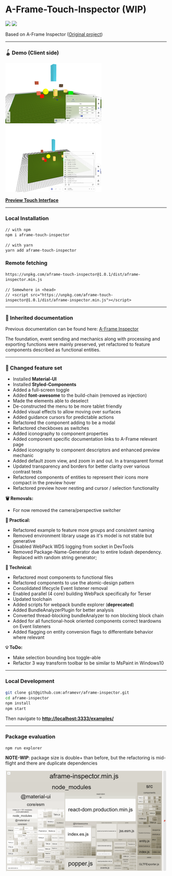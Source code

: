 # A-Frame-Touch-Inspector (WIP)
![](https://badgen.net/bundlephobia/min/aframe-touch-inspector) ![](https://badgen.net/bundlephobia/minzip/aframe-touch-inspector)

 Based on A-Frame Inspector ([Original project](https://github.com/aframevr/aframe-inspector))

---
### 🪀 Demo (Client side)

<p>
  <img width="300" src="/images/configuration.png" alt="Configuration menu" />
  <img width="300" src="/images/scenegraph.png" alt="Scene-graph" />
</p>

**[Preview Touch Interface](https://rand0mc0d3r.github.io/aframe-touch-inspector/examples/)**

---

### Local Installation

```
// with npm
npm i aframe-touch-inspector

// with yarn
yarn add aframe-touch-inspector
```

### Remote fetching

```
https://unpkg.com/aframe-touch-inspector@1.0.1/dist/aframe-inspector.min.js

// Somewhere in <head>
// <script src="https://unpkg.com/aframe-touch-inspector@1.0.1/dist/aframe-inspector.min.js"></script>
```

---

### 📝 Inherited documentation

Previous documentation can be found here: [A-Frame Inspector](https://github.com/aframevr/aframe-inspector/blob/master/README.md)

The foundation, event sending and mechanics along with processing and exporting functions were mainly preserved, yet refactored to feature components described as functional entities.

---

### 🔨 Changed feature set

- Installed **Material-UI**
- Installed **Styled-Components**
- Added a full-screen toggle
- Added **font-awesome** to the build-chain (removed as injection)
- Made the elements able to deselect
- De-constructed the menu to be more tablet friendly
- Added visual effects to allow moving over surfaces
- Added guidance cursors for predictable actions
- Refactored the component adding to be a modal
- Refactored checkboxes as switches
- Added iconography to component properties
- Added component specific documentation links to A-Frame relevant page
- Added iconography to component descriptors and enhanced preview mechanic
- Added default zoom view, and zoom in and out. In a transparent format
- Updated transparency and borders for better clarity over various contrast tests
- Refactored components of entities to represent their icons more compact in the preview hover
- Refactored preview hover nesting and cursor / selection functionality

**🗑️ Removals:**
- For now removed the camera/perspective switcher

**🔧 Practical:**
- Refactored example to feature more groups and consistent naming
- Removed environment library usage as it's model is not stable but generative
- Disabled WebPack WDS logging from socket in DevTools
- Removed Package-Name-Generator due to entire lodash dependency. Replaced with random string generator;

**📐 Technical:**
- Refactored most components to functional files
- Refactored components to use the atomic-design pattern
- Consolidated lifecycle Event listener removal
- Enabled parallel (4 core) building WebPack specifically for Terser
- Updated toolchain
- Added scripts for webpack bundle explorer (**deprecated**)
- Added BundleAnalyzerPlugin for better analysis
- Converted thread-blocking bundleAnalyzer to non blocking block chain
- Added for all functional-hook oriented components correct teardowns on Event listeners
- Added flagging on entity conversion flags to differentiate behavior where relevant

**💡 ToDo:**
- Make selection bounding box toggle-able
- Refactor 3 way transform toolbar to be similar to MsPaint in Windows10

---

### Local Development

```bash
git clone git@github.com:aframevr/aframe-inspector.git
cd aframe-inspector
npm install
npm start
```

Then navigate to __[http://localhost:3333/examples/](http://localhost:3333/examples/)__

[travis-image]: https://img.shields.io/travis/aframevr/aframe-inspector.svg?style=flat-square
[travis-url]: https://travis-ci.org/aframevr/aframe-inspector

---

### Package evaluation

```
npm run explorer
```

**NOTE-WIP**: package size is double+ than before, but the refactoring is mid-flight and there are duplicate dependencies

![Explorer stats](/images/explorer.png)